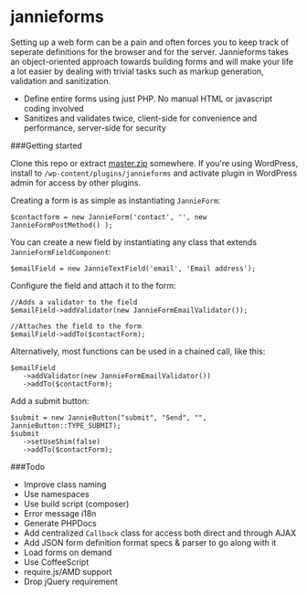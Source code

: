 jannieforms
===========

Setting up a web form can be a pain and often forces you to keep track of seperate definitions for the browser and for the server. Jannieforms takes an object-oriented approach towards building forms and will make your life a lot easier by dealing with trivial tasks such as markup generation, validation and sanitization.

 - Define entire forms using just PHP. No manual HTML or javascript coding involved
 - Sanitizes and validates twice, client-side for convenience and performance, server-side for security

###Getting started

Clone this repo or extract [master.zip](https://github.com/jmversteeg/jannieforms/archive/master.zip) somewhere.
If you're using WordPress, install to `/wp-content/plugins/jannieforms` and activate plugin in WordPress admin for access by other plugins.

Creating a form is as simple as instantiating `JannieForm`:

    $contactform = new JannieForm('contact', '', new JannieFormPostMethod() );

You can create a new field by instantiating any class that extends `JannieFormFieldComponent`:

    $emailField = new JannieTextField('email', 'Email address');

Configure the field and attach it to the form:

    //Adds a validator to the field
    $emailField->addValidator(new JannieFormEmailValidator());
    
    //Attaches the field to the form
    $emailField->addTo($contactForm);

Alternatively, most functions can be used in a chained call, like this:

    $emailField
       ->addValidator(new JannieFormEmailValidator())
       ->addTo($contactForm);

Add a submit button:

    $submit = new JannieButton("submit", "Send", "", JannieButton::TYPE_SUBMIT);
    $submit
       ->setUseShim(false)
       ->addTo($contactForm);

###Todo

 - Improve class naming
 - Use namespaces
 - Use build script (composer)
 - Error message i18n
 - Generate PHPDocs
 - Add centralized `Callback` class for access both direct and through AJAX
 - Add JSON form definition format specs & parser to go along with it
 - Load forms on demand
 - Use CoffeeScript
 - require.js/AMD support
 - Drop jQuery requirement
